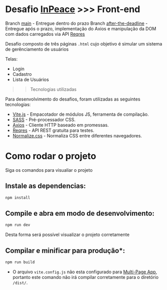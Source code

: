 # Desafio [InPeace](https://inpeaceapp.com/) >>> Front-end

Branch [main](https://github.com/HenriqueMoroziniHupp/in-peace-desafio) - Entregue dentro do prazo
Branch [after-the-deadline](https://github.com/HenriqueMoroziniHupp/in-peace-desafio/tree/after-the-deadline) - Entregue após o prazo, implementação do Axios e manipulação da DOM com dados carregados via API [Reqres](https://reqres.in/)

Desafio composto de três páginas `.html` cujo objetivo é simular um sistema de gerênciamento de usuários

Telas:
* Login
* Cadastro
* Lista de Usuários

>> Tecnologias utilizadas

Para desenvolvimento do desafios, foram utilizadas as seguintes tecnologias:

* [Vite.js](https://vitejs.dev/) - Empacotador de módulos JS, ferramenta de compilação.
* [SASS](https://sass-lang.com/) - Pré-processador CSS.
* [Axios](https://axios-http.com/ptbr/) - Cliente HTTP baseado em promessas.
* [Reqres](https://reqres.in/) - API REST gratuita para testes.
* [Normalize.css](https://necolas.github.io/normalize.css/) - Normaliza CSS entre diferentes navegadores.


# Como rodar o projeto

Siga os comandos para visualiar o projeto
## Instale as dependencias:

```sh
npm install
```

## Compile e abra em modo de desenvolvimento:

```sh
npm run dev
```
Desta forma será possível visualizar o projeto corretamente

## Compilar e minificar para produção*:

```sh
npm run build
```

* O arquivo `vite.config.js` não esta configurado para [Multi-Page App](https://vitejs.dev/guide/build.html#multi-page-app), portanto este comando não irá compilar corretamente para o diretório `/dist/`. 


